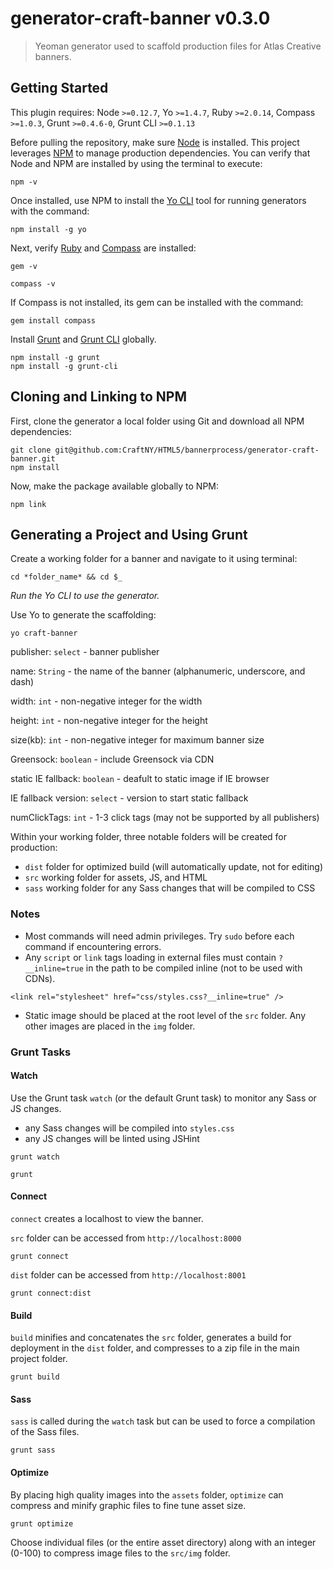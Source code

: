 # generator-craft-banner v0.3.0

> Yeoman generator used to scaffold production files for Atlas Creative banners.

## Getting Started
This plugin requires: Node `>=0.12.7`, Yo `>=1.4.7`, Ruby `>=2.0.14`, Compass `>=1.0.3`, Grunt `>=0.4.6-0`,  Grunt CLI `>=0.1.13`

Before pulling the repository, make sure [Node](https://nodejs.org) is installed. This project leverages [NPM](http://npmjs.com) to manage production dependencies. You can verify that Node and NPM are installed by using the terminal to execute:

```shell
npm -v
```

Once installed, use NPM to install the [Yo CLI](https://github.com/yeoman/yo) tool for running generators with the command:

```shell
npm install -g yo
```

Next, verify [Ruby](https://rvm.io/) and [Compass](http://compass-style.org//) are installed:

```shell
gem -v
```

```shell
compass -v
```

If Compass is not installed, its gem can be installed with the command:

```shell
gem install compass
```

Install [Grunt](http://gruntjs.com/) and [Grunt CLI](https://github.com/gruntjs/grunt-cli) globally.

```shell
npm install -g grunt
npm install -g grunt-cli
```

## Cloning and Linking to NPM

First, clone the generator a local folder using Git and download all NPM dependencies:

```shell
git clone git@github.com:CraftNY/HTML5/bannerprocess/generator-craft-banner.git
npm install
```

Now, make the package available globally to NPM:

```shell
npm link
```

## Generating a Project and Using Grunt

Create a working folder for a banner and navigate to it using terminal:

```shell
cd *folder_name* && cd $_
```

_Run the Yo CLI to use the generator._

Use Yo to generate the scaffolding:

```shell
yo craft-banner
```

publisher: `select` - banner publisher

name: `String` - the name of the banner (alphanumeric, underscore, and dash)

width: `int` - non-negative integer for the width

height: `int` - non-negative integer for the height

size(kb): `int` - non-negative integer for maximum banner size

Greensock: `boolean` - include Greensock via CDN

static IE fallback: `boolean` - deafult to static image if IE browser

IE fallback version: `select` - version to start static fallback

numClickTags: `int` - 1-3 click tags (may not be supported by all publishers)

Within your working folder, three notable folders will be created for production:

- `dist` folder for optimized build (will automatically update, not for editing)
- `src` working folder for assets, JS, and HTML 
- `sass` working folder for any Sass changes that will be compiled to CSS

### Notes

- Most commands will need admin privileges. Try `sudo` before each command if encountering errors.
- Any `script` or `link` tags loading in external files must contain `?__inline=true` in the path to be compiled inline (not to be used with CDNs).
```shell
<link rel="stylesheet" href="css/styles.css?__inline=true" />
```
- Static image should be placed at the root level of the `src` folder. Any other images are placed in the `img` folder. 

### Grunt Tasks

#### Watch
 
Use the Grunt task `watch` (or the default Grunt task) to monitor any Sass or JS changes.
- any Sass changes will be compiled into `styles.css`
- any JS changes will be linted using JSHint

```shell
grunt watch
```

```shell
grunt
```

#### Connect

`connect` creates a localhost to view the banner.

`src` folder can be accessed from `http://localhost:8000`

```shell
grunt connect
```

`dist` folder can be accessed from `http://localhost:8001`

```shell
grunt connect:dist
```

#### Build

`build` minifies and concatenates the `src` folder, generates a build for deployment in the `dist` folder, and compresses to a zip file in the main project folder.

```shell
grunt build
```

#### Sass

`sass` is called during the `watch` task but can be used to force a compilation of the Sass files.

```shell
grunt sass
```

#### Optimize

By placing high quality images into the `assets` folder, `optimize` can compress and minify graphic files to fine tune asset size. 

```shell
grunt optimize
```

Choose individual files (or the entire asset directory) along with an integer (0-100) to compress image files to the `src/img` folder.
